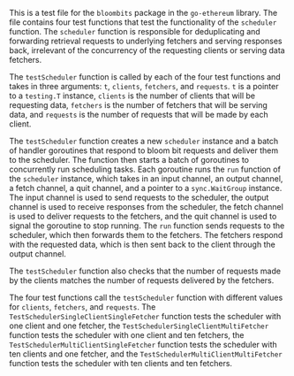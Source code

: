 This is a test file for the `bloombits` package in the `go-ethereum` library. The file contains four test functions that test the functionality of the `scheduler` function. The `scheduler` function is responsible for deduplicating and forwarding retrieval requests to underlying fetchers and serving responses back, irrelevant of the concurrency of the requesting clients or serving data fetchers.

The `testScheduler` function is called by each of the four test functions and takes in three arguments: `t`, `clients`, `fetchers`, and `requests`. `t` is a pointer to a `testing.T` instance, `clients` is the number of clients that will be requesting data, `fetchers` is the number of fetchers that will be serving data, and `requests` is the number of requests that will be made by each client.

The `testScheduler` function creates a new `scheduler` instance and a batch of handler goroutines that respond to bloom bit requests and deliver them to the scheduler. The function then starts a batch of goroutines to concurrently run scheduling tasks. Each goroutine runs the `run` function of the `scheduler` instance, which takes in an input channel, an output channel, a fetch channel, a quit channel, and a pointer to a `sync.WaitGroup` instance. The input channel is used to send requests to the scheduler, the output channel is used to receive responses from the scheduler, the fetch channel is used to deliver requests to the fetchers, and the quit channel is used to signal the goroutine to stop running. The `run` function sends requests to the scheduler, which then forwards them to the fetchers. The fetchers respond with the requested data, which is then sent back to the client through the output channel.

The `testScheduler` function also checks that the number of requests made by the clients matches the number of requests delivered by the fetchers.

The four test functions call the `testScheduler` function with different values for `clients`, `fetchers`, and `requests`. The `TestSchedulerSingleClientSingleFetcher` function tests the scheduler with one client and one fetcher, the `TestSchedulerSingleClientMultiFetcher` function tests the scheduler with one client and ten fetchers, the `TestSchedulerMultiClientSingleFetcher` function tests the scheduler with ten clients and one fetcher, and the `TestSchedulerMultiClientMultiFetcher` function tests the scheduler with ten clients and ten fetchers.